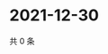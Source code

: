 # 2021-12-30

共 0 条

<!-- BEGIN WEIBO -->
<!-- 最后更新时间 Thu Dec 30 2021 21:22:11 GMT+0800 (China Standard Time) -->

<!-- END WEIBO -->

